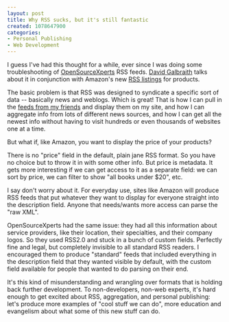 ```yaml
--- 
layout: post
title: Why RSS sucks, but it's still fantastic
created: 1078647900
categories: 
- Personal Publishing
- Web Development
---
```

<p>I guess I've had this thought for a while, ever since I was doing some troubleshooting of <a href="http://www.opensourcexperts.com">OpenSourceXperts</a> RSS feeds. <a href="http://www.davidgalbraith.org/archives/000619.html">David Galbraith</a> talks about it in conjunction with Amazon's new <a href="http://www.amazon.com/exec/obidos/subst/xs/syndicate.html/002-3131536-1614449">RSS listings</a> for products.</p>

<p>The basic problem is that RSS was designed to syndicate a specific sort of data -- basically news and weblogs. Which is great! That is how I can pull in the <a href="http://www.bmannconsulting.com/import/bundle/29">feeds from my friends</a> and display them on my site, and how I can aggregate info from lots of different news sources, and how I can get all the newest info without having to visit hundreds or even thousands of websites one at a time.</p>

<p>But what if, like Amazon, you want to display the price of your products?</p>
<!--break-->
<p>There is no "price" field in the default, plain jane RSS format. So you have no choice but to throw it in with some other info. But price is metadata. It gets more interesting if we can get access to it as a separate field: we can sort by price, we can filter to show "all books under $20", etc.</p>

<p>I say don't worry about it. For everyday use, sites like Amazon will produce RSS feeds that put whatever they want to display for everyone straight into the description field. Anyone that needs/wants more access can parse the "raw XML".</p>

<p>OpenSourceXperts had the same issue: they had all this information about service providers, like their location, their specialties, and their company logos. So they used RSS2.0 and stuck in a bunch of custom fields. Perfectly fine and legal, but completely invisible to all standard RSS readers. I encouraged them to produce "standard" feeds that included everything in the description field that they wanted visible by default, with the custom field available for people that wanted to do parsing on their end.</p>

<p>It's this kind of misunderstanding and wrangling over formats that is holding back further development. To non-developers, non-web experts, it's hard enough to get excited about RSS, aggregation, and personal publishing: let's produce more examples of "cool stuff we can do", more education and evangelism about what some of this new stuff can do.</p>
